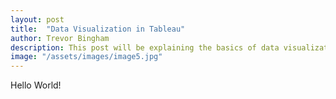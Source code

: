 ```yaml
---
layout: post
title:  "Data Visualization in Tableau"
author: Trevor Bingham
description: This post will be explaining the basics of data visualization in Tableau.
image: "/assets/images/image5.jpg"
--- 
```


Hello World!